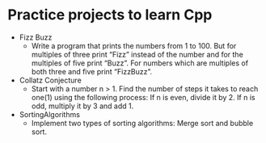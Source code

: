# Practice projects to learn Cpp
* Fizz Buzz
	* Write a program that prints the numbers from 1 to 100. But for multiples of three print “Fizz” instead of the number and for the multiples of five print “Buzz”. For numbers which are multiples of both three and five print “FizzBuzz”.
* Collatz Conjecture
	* Start with a number n > 1. Find the number of steps it takes to reach one(1) using the following process: If n is even, divide it by 2. If n is odd, multiply it by 3 and add 1.
* SortingAlgorithms
	* Implement two types of sorting algorithms: Merge sort and bubble sort.